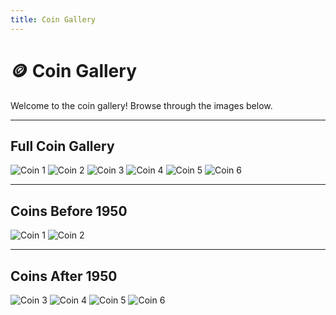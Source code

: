 ```yaml
---
title: Coin Gallery
---
```


# 🪙 Coin Gallery

Welcome to the coin gallery! Browse through the images below.

---

## Full Coin Gallery

![Coin 1](assets/capture_20580.jpg)
![Coin 2](assets/photo_0001.jpg)
![Coin 3](assets/photo_0002.jpg)
![Coin 4](assets/photo_0003.jpg)
![Coin 5](assets/photo_0004.jpg)
![Coin 6](assets/photo_0005.jpg)

---

## Coins Before 1950

<!-- Replace below with coins you know are before 1950 -->

![Coin 1](assets/capture_20580.jpg)
![Coin 2](assets/photo_0001.jpg)

---

## Coins After 1950

<!-- Replace below with coins you know are after 1950 -->

![Coin 3](assets/photo_0002.jpg)
![Coin 4](assets/photo_0003.jpg)
![Coin 5](assets/photo_0004.jpg)
![Coin 6](assets/photo_0005.jpg)
